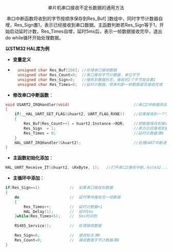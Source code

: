 <center>单片机串口接收不定长数据的通用方法</center>

​		串口中断函数将收到的字节按顺序保存到Res_Buf[ ]数组中，同时字节计数器自增，Res_Sign置1，表示已经接收到串口数据。主函数判断若Res_Sign等于1，开始启动延时计数，Res_Times自增，延时5ms后，表示一帧数据接收完毕，退出do while循环开始处理数据。

**以STM32 HAL库为例**

- **变量定义**

- ```c
    unsigned char Res_Buf[256];	//存储串口接收数据
    unsigned char Res_Count=0;  //串口接收字节计数器，单位字节
    unsigned char Res_Sign=0;   //接收到数据标志，接收到1个字节就会置1
    unsigned char Res_Times=0;  //延时计数器，用来判断一帧数据是否接收完成
    ```

- **修改串口中断函数**：

```c
void USART2_IRQHandler(void)							//串口2中断服务函数
{
    if(__HAL_UART_GET_FLAG(&huart2, UART_FLAG_RXNE))	//如果接收到一个字节
	{
		Res_Buf[Res_Count++] = huart2.Instance->RDR;	//把数据保存到接收数组
		Res_Sign  = 1; 									//表示已经接收到数据
		Res_Times = 0; 									//延时计数器清0
	}
	HAL_UART_IRQHandler(&huart2);						//处理UART中断请求	
}
```

- **主函数初始化添加**：

```c
HAL_UART_Receive_IT(&huart2, &RxByte, 1);	//打开串口2接收中断,与stm32..it.c对应
```

- **主循环中添加**：

```c
if(Res_Sign==1) 			//	如果串口接收到数据
{																		
	do                      //	延时等待接收完一帧数据
	{
		Res_Times++; 		//	延时计数器+1
		HAL_Delay(1); 		//	延时1ms
	}while(Res_Times<5);	//	5ms时间到
    
	RS485_Service();		//	处理接收数据
    
	Res_Sign=0;				//	接收标志清0
	Res_Count=0; 			//	接收数据字节计数器清0
}
```
